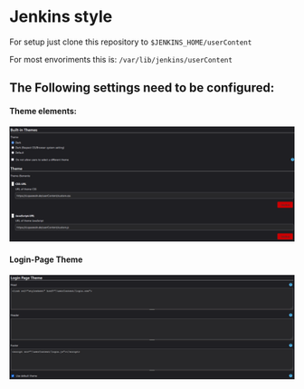 # Jenkins style

For setup just clone this repository to `$JENKINS_HOME/userContent`

For most envoriments this is: `/var/lib/jenkins/userContent`

## The Following settings need to be configured:
#### Theme elements:
![](theme_elements.png)

#### Login-Page Theme
![](theme_login.png)
